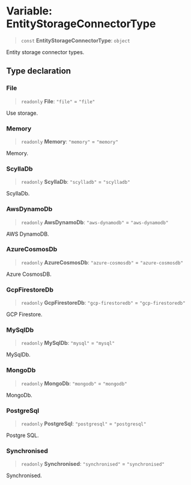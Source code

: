 # Variable: EntityStorageConnectorType

> `const` **EntityStorageConnectorType**: `object`

Entity storage connector types.

## Type declaration

### File

> `readonly` **File**: `"file"` = `"file"`

Use storage.

### Memory

> `readonly` **Memory**: `"memory"` = `"memory"`

Memory.

### ScyllaDb

> `readonly` **ScyllaDb**: `"scylladb"` = `"scylladb"`

ScyllaDb.

### AwsDynamoDb

> `readonly` **AwsDynamoDb**: `"aws-dynamodb"` = `"aws-dynamodb"`

AWS DynamoDB.

### AzureCosmosDb

> `readonly` **AzureCosmosDb**: `"azure-cosmosdb"` = `"azure-cosmosdb"`

Azure CosmosDB.

### GcpFirestoreDb

> `readonly` **GcpFirestoreDb**: `"gcp-firestoredb"` = `"gcp-firestoredb"`

GCP Firestore.

### MySqlDb

> `readonly` **MySqlDb**: `"mysql"` = `"mysql"`

MySqlDb.

### MongoDb

> `readonly` **MongoDb**: `"mongodb"` = `"mongodb"`

MongoDb.

### PostgreSql

> `readonly` **PostgreSql**: `"postgresql"` = `"postgresql"`

Postgre SQL.

### Synchronised

> `readonly` **Synchronised**: `"synchronised"` = `"synchronised"`

Synchronised.
